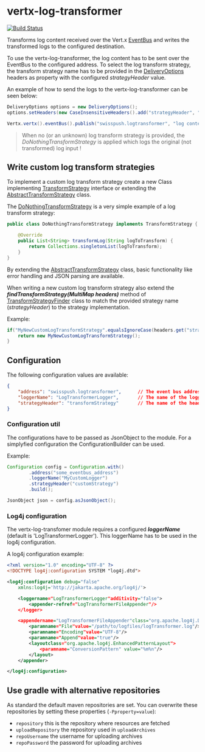 # vertx-log-transformer

[![Build Status](https://drone.io/github.com/swisspush/vertx-log-transformer/status.png)](https://drone.io/github.com/swisspush/vertx-log-transformer/latest)

Transforms log content received over the Vert.x [EventBus](http://vertx.io/docs/apidocs/io/vertx/core/eventbus/EventBus.html) and writes the transformed logs to the configured destination.

To use the vertx-log-transformer, the log content has to be sent over the EventBus to the configured address. To select the log transform strategy, the transform strategy name has to be provided in the [DeliveryOptions](http://vertx.io/docs/apidocs/io/vertx/core/eventbus/DeliveryOptions.html) headers as property with the configured _strategyHeader_ value.

An example of how to send the logs to the vertx-log-transformer can be seen below:

```java
DeliveryOptions options = new DeliveryOptions();
options.setHeaders(new CaseInsensitiveHeaders().add("strategyHeader", "myLogTransformStrategy"));

Vertx.vertx().eventBus().publish("swisspush.logtransformer", "log content to transform", options);
```

> When no (or an unknown) log transform strategy is provided, the _DoNothingTransformStrategy_ is applied which logs the original (not transformed) log input !

## Write custom log transform strategies
To implement a custom log transform strategy create a new Class implementing [TransformStrategy](src/main/java/org/swisspush/logtransformer/strategy/TransformStrategy.java) interface or extending the [AbstractTransformStrategy](src/main/java/org/swisspush/logtransformer/strategy/AbstractTransformStrategy.java) class.

The [DoNothingTransformStrategy](src/main/java/org/swisspush/logtransformer/strategy/DoNothingTransformStrategy.java) is a very simple example of a log transform strategy:

```java
public class DoNothingTransformStrategy implements TransformStrategy {

    @Override
    public List<String> transformLog(String logToTransform) {
        return Collections.singletonList(logToTransform);
    }
}
```

By extending the [AbstractTransformStrategy](src/main/java/org/swisspush/logtransformer/strategy/AbstractTransformStrategy.java) class, basic functionality like error handling and JSON parsing are available.

When writing a new custom log transform strategy also extend the _**findTransformStrategy(MultiMap headers)**_ method of [TransformStrategyFinder](src/main/java/org/swisspush/logtransformer/strategy/TransformStrategyFinder.java) class to match the provided strategy name (_strategyHeader_) to the strategy implementation.

Example:
```java
if("MyNewCustomLogTransformStrategy".equalsIgnoreCase(headers.get("strategyHeader"))){
    return new MyNewCustomLogTransformStrategy();
}
```

## Configuration
The following configuration values are available:
```json
{
    "address": "swisspush.logtransformer",      // The event bus address to listen on
    "loggerName": "LogTransformerLogger",       // The name of the logger to write the logfile to
    "strategyHeader": "transformStrategy"       // The name of the header property containing the strategy
}
```

### Configuration util
The configurations have to be passed as JsonObject to the module. For a simplyfied configuration the ConfigurationBuilder can be used.

Example:

```java
Configuration config = Configuration.with()
        .address("some_eventbus_address")
        .loggerName("MyCustomLogger")
        .strategyHeader("customStrategy")
        .build();

JsonObject json = config.asJsonObject();
```

### Log4j configuration
The vertx-log-transfomer module requires a configured **_loggerName_** (default is 'LogTransformerLogger'). This loggerName has to be used in the log4j configuration.

A log4j configuration example:
```xml
<?xml version="1.0" encoding="UTF-8" ?>
<!DOCTYPE log4j:configuration SYSTEM "log4j.dtd">

<log4j:configuration debug="false"
    xmlns:log4j='http://jakarta.apache.org/log4j/'>

    <loggername="LogTransformerLogger"additivity="false">
        <appender-refref="LogTransformerFileAppender"/>
    </logger>

    <appendername="LogTransformerFileAppender"class="org.apache.log4j.DailyRollingFileAppender">
        <paramname="File"value="/path/to/logfiles/logTransformer.log"/>
        <paramname="Encoding"value="UTF-8"/>
        <paramname="Append"value="true"/>
        <layoutclass="org.apache.log4j.EnhancedPatternLayout">
            <paramname="ConversionPattern" value="%m%n"/>
        </layout>
    </appender>

</log4j:configuration>
```


## Use gradle with alternative repositories

As standard the default maven repositories are set.
You can overwrite these repositories by setting these properties (`-Pproperty=value`):

* `repository` this is the repository where resources are fetched
* `uploadRepository` the repository used in `uploadArchives`
* `repoUsername` the username for uploading archives
* `repoPassword` the password for uploading archives